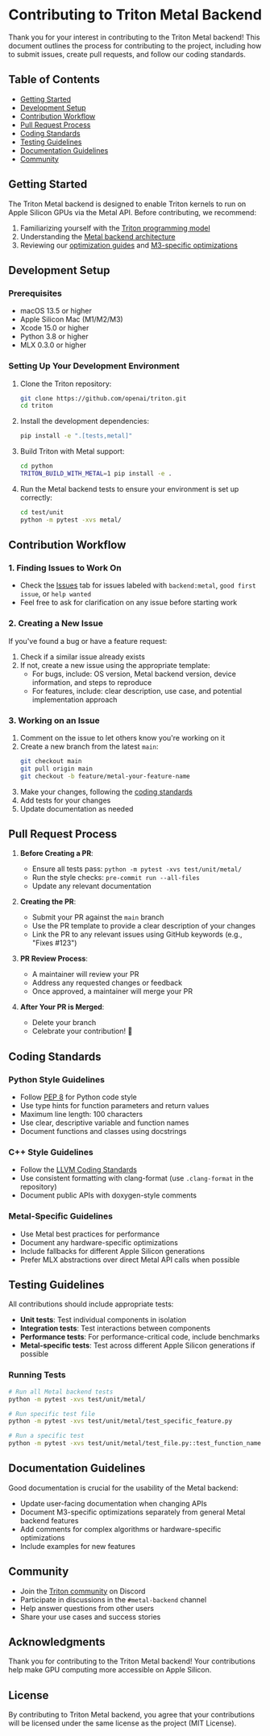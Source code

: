 # Contributing to Triton Metal Backend

Thank you for your interest in contributing to the Triton Metal backend! This document outlines the process for contributing to the project, including how to submit issues, create pull requests, and follow our coding standards.

## Table of Contents

- [Getting Started](#getting-started)
- [Development Setup](#development-setup)
- [Contribution Workflow](#contribution-workflow)
- [Pull Request Process](#pull-request-process)
- [Coding Standards](#coding-standards)
- [Testing Guidelines](#testing-guidelines)
- [Documentation Guidelines](#documentation-guidelines)
- [Community](#community)

## Getting Started

The Triton Metal backend is designed to enable Triton kernels to run on Apple Silicon GPUs via the Metal API. Before contributing, we recommend:

1. Familiarizing yourself with the [Triton programming model](https://triton-lang.org/main/programming-guide/index.html)
2. Understanding the [Metal backend architecture](ARCHITECTURE.md)
3. Reviewing our [optimization guides](PERFORMANCE_OPTIMIZATION.md) and [M3-specific optimizations](M3_OPTIMIZATIONS.md)

## Development Setup

### Prerequisites

- macOS 13.5 or higher
- Apple Silicon Mac (M1/M2/M3)
- Xcode 15.0 or higher
- Python 3.8 or higher
- MLX 0.3.0 or higher

### Setting Up Your Development Environment

1. Clone the Triton repository:
   ```bash
   git clone https://github.com/openai/triton.git
   cd triton
   ```

2. Install the development dependencies:
   ```bash
   pip install -e ".[tests,metal]"
   ```

3. Build Triton with Metal support:
   ```bash
   cd python
   TRITON_BUILD_WITH_METAL=1 pip install -e .
   ```

4. Run the Metal backend tests to ensure your environment is set up correctly:
   ```bash
   cd test/unit
   python -m pytest -xvs metal/
   ```

## Contribution Workflow

### 1. Finding Issues to Work On

- Check the [Issues](https://github.com/openai/triton/issues) tab for issues labeled with `backend:metal`, `good first issue`, or `help wanted`
- Feel free to ask for clarification on any issue before starting work

### 2. Creating a New Issue

If you've found a bug or have a feature request:

1. Check if a similar issue already exists
2. If not, create a new issue using the appropriate template:
   - For bugs, include: OS version, Metal backend version, device information, and steps to reproduce
   - For features, include: clear description, use case, and potential implementation approach

### 3. Working on an Issue

1. Comment on the issue to let others know you're working on it
2. Create a new branch from the latest `main`:
   ```bash
   git checkout main
   git pull origin main
   git checkout -b feature/metal-your-feature-name
   ```
3. Make your changes, following the [coding standards](#coding-standards)
4. Add tests for your changes
5. Update documentation as needed

## Pull Request Process

1. **Before Creating a PR**:
   - Ensure all tests pass: `python -m pytest -xvs test/unit/metal/`
   - Run the style checks: `pre-commit run --all-files`
   - Update any relevant documentation

2. **Creating the PR**:
   - Submit your PR against the `main` branch
   - Use the PR template to provide a clear description of your changes
   - Link the PR to any relevant issues using GitHub keywords (e.g., "Fixes #123")

3. **PR Review Process**:
   - A maintainer will review your PR
   - Address any requested changes or feedback
   - Once approved, a maintainer will merge your PR

4. **After Your PR is Merged**:
   - Delete your branch
   - Celebrate your contribution! 🎉

## Coding Standards

### Python Style Guidelines

- Follow [PEP 8](https://www.python.org/dev/peps/pep-0008/) for Python code style
- Use type hints for function parameters and return values
- Maximum line length: 100 characters
- Use clear, descriptive variable and function names
- Document functions and classes using docstrings

### C++ Style Guidelines

- Follow the [LLVM Coding Standards](https://llvm.org/docs/CodingStandards.html)
- Use consistent formatting with clang-format (use `.clang-format` in the repository)
- Document public APIs with doxygen-style comments

### Metal-Specific Guidelines

- Use Metal best practices for performance
- Document any hardware-specific optimizations
- Include fallbacks for different Apple Silicon generations
- Prefer MLX abstractions over direct Metal API calls when possible

## Testing Guidelines

All contributions should include appropriate tests:

- **Unit tests**: Test individual components in isolation
- **Integration tests**: Test interactions between components
- **Performance tests**: For performance-critical code, include benchmarks
- **Metal-specific tests**: Test across different Apple Silicon generations if possible

### Running Tests

```bash
# Run all Metal backend tests
python -m pytest -xvs test/unit/metal/

# Run specific test file
python -m pytest -xvs test/unit/metal/test_specific_feature.py

# Run a specific test
python -m pytest -xvs test/unit/metal/test_file.py::test_function_name
```

## Documentation Guidelines

Good documentation is crucial for the usability of the Metal backend:

- Update user-facing documentation when changing APIs
- Document M3-specific optimizations separately from general Metal backend features
- Add comments for complex algorithms or hardware-specific optimizations
- Include examples for new features

## Community

- Join the [Triton community](https://discord.gg/ZRH2Kk2ju3) on Discord
- Participate in discussions in the `#metal-backend` channel
- Help answer questions from other users
- Share your use cases and success stories

## Acknowledgments

Thank you for contributing to the Triton Metal backend! Your contributions help make GPU computing more accessible on Apple Silicon.

## License

By contributing to Triton Metal backend, you agree that your contributions will be licensed under the same license as the project (MIT License). 